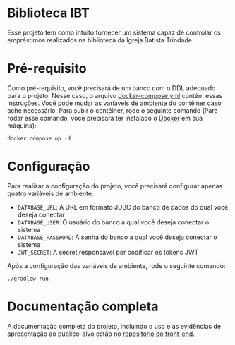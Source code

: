 # Biblioteca IBT

Esse projeto tem como intuito fornecer um sistema capaz de controlar os empréstimos realizados na biblioteca da Igreja
Batista Trindade.

# Pré-requisito

Como pré-requisito, você precisará de um banco com o DDL adequado para o projeto. Nesse caso, o
arquivo [docker-compose.yml](./docker-compose.yml) contém essas instruções. Você pode mudar as variáveis de ambiente do
contêiner caso ache necessário. Para subir o contêiner, rode o seguinte comando (Para rodar esse comando, você precisará
ter instalado o [Docker](https://www.docker.com/) em sua máquina):

```shell
docker compose up -d
```

# Configuração

Para realizar a configuração do projeto, você precisará configurar apenas quatro variáveis de ambiente:

- `DATABASE_URL`: A URL em formato JDBC do banco de dados do qual você deseja conectar
- `DATABASE_USER`: O usuário do banco a qual você deseja conectar o sistema
- `DATABASE_PASSWORD`: A senha do banco a qual você deseja conectar o sistema
- `JWT_SECRET`: A secret responsável por codificar os tokens JWT

Após a configuração das variáveis de ambiente, rode o seguinte comando:

```shell
./gradlew run
```

# Documentação completa

A documentação completa do projeto, incluindo o uso e as evidências de apresentação ao público-alvo estão no [repositório
do front-end](https://github.com/arturbruno17/IBTLibrary-FrontEnd).